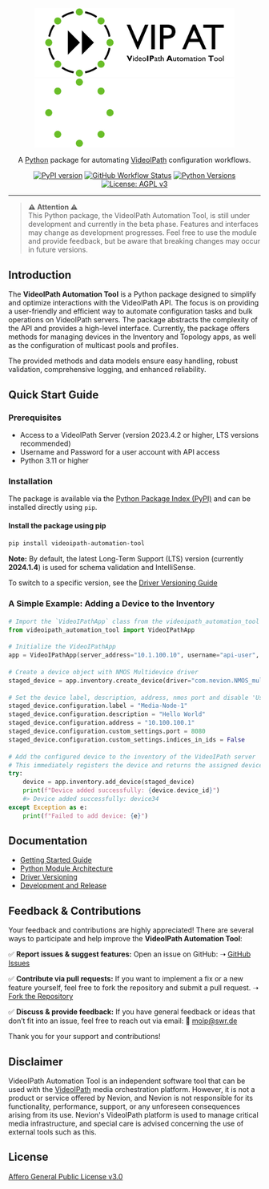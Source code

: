 <div align="center">
  <img src="https://raw.githubusercontent.com/SWR-MoIP/VideoIPath-Automation-Tool/refs/heads/main/docs/images/logo-lightmode.svg#gh-light-mode-only" width="400" />
  <img src="./docs/images/logo-darkmode.svg#gh-dark-mode-only" width="400" alt="" />
</div>

<p align="center">A <a href="https://www.python.org" target="_blank" rel="noopener noreferrer">Python</a> package for automating <a href="https://nevion.com/videoipath" target="_blank" rel="noopener noreferrer">VideoIPath</a> configuration workflows.</p>

<div align="center">
  
[![PyPI version](https://img.shields.io/pypi/v/videoipath-automation-tool)](https://pypi.org/project/videoipath-automation-tool/)
[![GitHub Workflow Status](https://github.com/SWR-MoIP/VideoIPath-Automation-Tool/actions/workflows/ci.yml/badge.svg)](https://github.com/SWR-MoIP/VideoIPath-Automation-Tool/actions/workflows/ci.yml)
[![Python Versions](https://img.shields.io/badge/python-3.11%20|%203.12%20|%203.13-blue)](https://github.com/SWR-MoIP/VideoIPath-Automation-Tool)
[![License: AGPL v3](https://img.shields.io/badge/License-AGPL_v3-blue.svg)](LICENSE)

</div>

<hr />

> **⚠️ Attention ⚠️**<br>
>This Python package, the VideoIPath Automation Tool, is still under development and currently in the beta phase. Features and interfaces may change as development progresses. Feel free to use the module and provide feedback, but be aware that breaking changes may occur in future versions.

## Introduction

The **VideoIPath Automation Tool** is a Python package designed to simplify and optimize interactions with the VideoIPath API. The focus is on providing a user-friendly and efficient way to automate configuration tasks and bulk operations on VideoIPath servers. The package abstracts the complexity of the API and provides a high-level interface. Currently, the package offers methods for managing devices  in the Inventory and Topology apps, as well as the configuration of multicast pools and profiles.

The provided methods and data models ensure easy handling, robust validation, comprehensive logging, and enhanced reliability.

## Quick Start Guide

### Prerequisites

- Access to a VideoIPath Server (version 2023.4.2 or higher, LTS versions recommended)
- Username and Password for a user account with API access
- Python 3.11 or higher

### Installation

The package is available via the [Python Package Index (PyPI)](https://pypi.org/project/videoipath-automation-tool/) and can be installed directly using `pip`.

#### Install the package using pip

```bash
pip install videoipath-automation-tool
```

**Note:** By default, the latest Long-Term Support (LTS) version (currently **2024.1.4**) is used for schema validation and IntelliSense.

To switch to a specific version, see the [Driver Versioning Guide](https://github.com/SWR-MoIP/VideoIPath-Automation-Tool/blob/main/docs/driver-versioning.md)

### A Simple Example: Adding a Device to the Inventory

```python
# Import the `VideoIPathApp` class from the videoipath_automation_tool package
from videoipath_automation_tool import VideoIPathApp

# Initialize the VideoIPathApp
app = VideoIPathApp(server_address="10.1.100.10", username="api-user", password="veryStrongPassword", use_https=False, verify_ssl_cert=False)

# Create a device object with NMOS Multidevice driver
staged_device = app.inventory.create_device(driver="com.nevion.NMOS_multidevice-0.1.0")

# Set the device label, description, address, nmos port and disable 'Use indices in IDs' option
staged_device.configuration.label = "Media-Node-1"
staged_device.configuration.description = "Hello World"
staged_device.configuration.address = "10.100.100.1"
staged_device.configuration.custom_settings.port = 8080
staged_device.configuration.custom_settings.indices_in_ids = False

# Add the configured device to the inventory of the VideoIPath server
# This immediately registers the device and returns the assigned device object.
try:
    device = app.inventory.add_device(staged_device)
    print(f"Device added successfully: {device.device_id}")
    #> Device added successfully: device34
except Exception as e:
    print(f"Failed to add device: {e}")
```

## Documentation

- [Getting Started Guide](https://github.com/SWR-MoIP/VideoIPath-Automation-Tool/blob/main/docs/getting-started-guide/README.md)
- [Python Module Architecture](https://github.com/SWR-MoIP/VideoIPath-Automation-Tool/blob/main/docs/python-module-architecture.md)
- [Driver Versioning](https://github.com/SWR-MoIP/VideoIPath-Automation-Tool/blob/main/docs/driver-versioning.md)
- [Development and Release](https://github.com/SWR-MoIP/VideoIPath-Automation-Tool/blob/main/docs/development-and-release.md)

## Feedback & Contributions

Your feedback and contributions are highly appreciated! There are several ways to participate and help improve the **VideoIPath Automation Tool**:

<p>
  ✅ <strong>Report issues & suggest features:</strong> Open an issue on GitHub:  
  ➝ <a href="https://github.com/SWR-MoIP/VideoIPath-Automation-Tool/issues">GitHub Issues</a>
</p>

<p>
  ✅ <strong>Contribute via pull requests:</strong> If you want to implement a fix or a new feature yourself, feel free to fork the repository and submit a pull request.  
  ➝ <a href="https://github.com/SWR-MoIP/VideoIPath-Automation-Tool/fork">Fork the Repository</a>
</p>

<p>
  ✅ <strong>Discuss & provide feedback:</strong> If you have general feedback or ideas that don’t fit into an issue, feel free to reach out via email:  
  📧 <a href="mailto:moip@swr.de">moip@swr.de</a>
</p>

Thank you for your support and contributions!

## Disclaimer

VideoIPath Automation Tool is an independent software tool that can be used with the [VideoIPath](https://nevion.com/videoipath) media orchestration platform. However, it is not a product or service offered by Nevion, and Nevion is not responsible for its functionality, performance, support, or any unforeseen consequences arising from its use. Nevion's VideoIPath platform is used to manage critical media infrastructure, and special care is advised concerning the use of external tools such as this.

## License

[Affero General Public License v3.0](https://github.com/SWR-MoIP/VideoIPath-Automation-Tool/blob/main/LICENSE)
